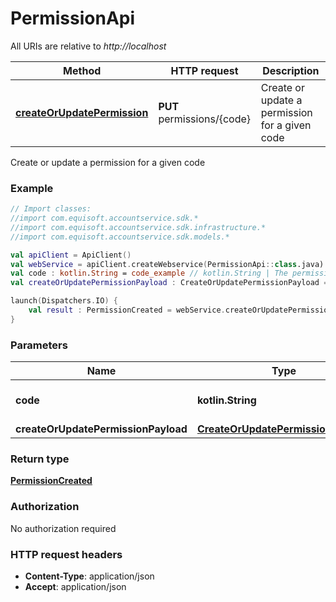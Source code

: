 # PermissionApi

All URIs are relative to *http://localhost*

Method | HTTP request | Description
------------- | ------------- | -------------
[**createOrUpdatePermission**](PermissionApi.md#createOrUpdatePermission) | **PUT** permissions/{code} | Create or update a permission for a given code



Create or update a permission for a given code

### Example
```kotlin
// Import classes:
//import com.equisoft.accountservice.sdk.*
//import com.equisoft.accountservice.sdk.infrastructure.*
//import com.equisoft.accountservice.sdk.models.*

val apiClient = ApiClient()
val webService = apiClient.createWebservice(PermissionApi::class.java)
val code : kotlin.String = code_example // kotlin.String | The permission code
val createOrUpdatePermissionPayload : CreateOrUpdatePermissionPayload =  // CreateOrUpdatePermissionPayload | 

launch(Dispatchers.IO) {
    val result : PermissionCreated = webService.createOrUpdatePermission(code, createOrUpdatePermissionPayload)
}
```

### Parameters

Name | Type | Description  | Notes
------------- | ------------- | ------------- | -------------
 **code** | **kotlin.String**| The permission code |
 **createOrUpdatePermissionPayload** | [**CreateOrUpdatePermissionPayload**](CreateOrUpdatePermissionPayload.md)|  |

### Return type

[**PermissionCreated**](PermissionCreated.md)

### Authorization

No authorization required

### HTTP request headers

 - **Content-Type**: application/json
 - **Accept**: application/json

